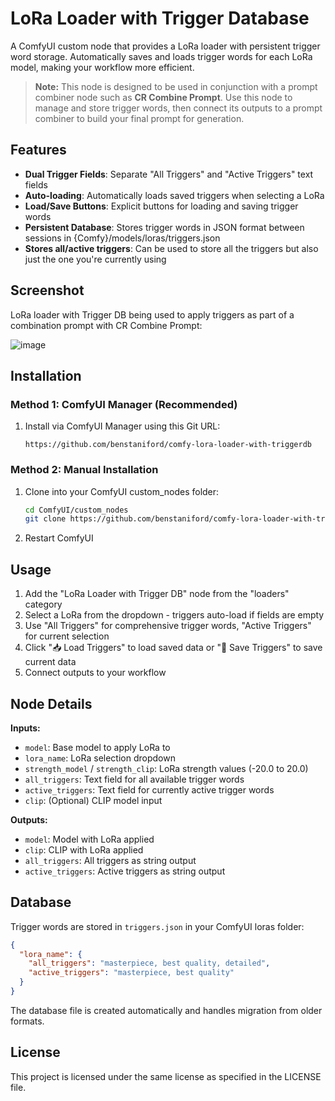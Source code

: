 # LoRa Loader with Trigger Database

A ComfyUI custom node that provides a LoRa loader with persistent trigger word storage. Automatically saves and loads trigger words for each LoRa model, making your workflow more efficient.

> **Note:** This node is designed to be used in conjunction with a prompt combiner node such as **CR Combine Prompt**. Use this node to manage and store trigger words, then connect its outputs to a prompt combiner to build your final prompt for generation.

## Features

- **Dual Trigger Fields**: Separate "All Triggers" and "Active Triggers" text fields
- **Auto-loading**: Automatically loads saved triggers when selecting a LoRa
- **Load/Save Buttons**: Explicit buttons for loading and saving trigger words
- **Persistent Database**: Stores trigger words in JSON format between sessions in {Comfy}/models/loras/triggers.json
- **Stores all/active triggers**: Can be used to store all the triggers but also just the one you're currently using

## Screenshot

LoRa loader with Trigger DB being used to apply triggers as part of a combination prompt with CR Combine Prompt:

![image](https://github.com/user-attachments/assets/e9a8fca0-e33c-4785-8b54-1c31f9b25518)

## Installation

### Method 1: ComfyUI Manager (Recommended)
1. Install via ComfyUI Manager using this Git URL:
   ```
   https://github.com/benstaniford/comfy-lora-loader-with-triggerdb
   ```

### Method 2: Manual Installation
1. Clone into your ComfyUI custom_nodes folder:
   ```bash
   cd ComfyUI/custom_nodes
   git clone https://github.com/benstaniford/comfy-lora-loader-with-triggerdb.git
   ```
2. Restart ComfyUI

## Usage

1. Add the "LoRa Loader with Trigger DB" node from the "loaders" category
2. Select a LoRa from the dropdown - triggers auto-load if fields are empty
3. Use "All Triggers" for comprehensive trigger words, "Active Triggers" for current selection
4. Click "📥 Load Triggers" to load saved data or "💾 Save Triggers" to save current data
5. Connect outputs to your workflow

## Node Details

**Inputs:**
- `model`: Base model to apply LoRa to
- `lora_name`: LoRa selection dropdown  
- `strength_model` / `strength_clip`: LoRa strength values (-20.0 to 20.0)
- `all_triggers`: Text field for all available trigger words
- `active_triggers`: Text field for currently active trigger words
- `clip`: (Optional) CLIP model input

**Outputs:**
- `model`: Model with LoRa applied
- `clip`: CLIP with LoRa applied  
- `all_triggers`: All triggers as string output
- `active_triggers`: Active triggers as string output

## Database

Trigger words are stored in `triggers.json` in your ComfyUI loras folder:

```json
{
  "lora_name": {
    "all_triggers": "masterpiece, best quality, detailed",
    "active_triggers": "masterpiece, best quality"
  }
}
```

The database file is created automatically and handles migration from older formats.

## License

This project is licensed under the same license as specified in the LICENSE file.
